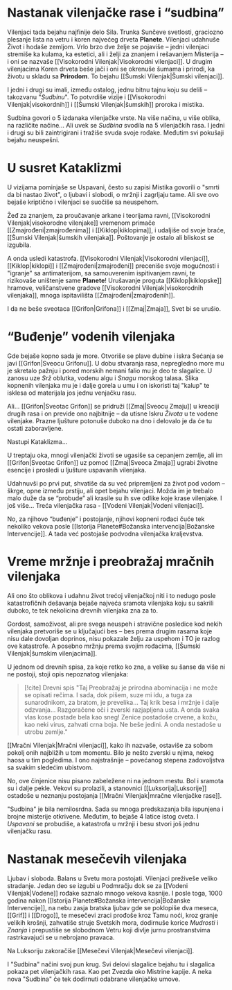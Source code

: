 # Nastanak vilenjačke rase i “sudbina”

Vilenjaci tada bejahu najfinije delo Sila. Trunka Sunčeve svetlosti, graciozno plesanje lista na vetru i koren najvećeg drveta **Planete**. Vilenjaci udahnuše Život i hodaše zemljom. Vrlo brzo dve želje se pojaviše – jedni vilenjaci stremiše ka kulama, ka estetici, ali i želji za znanjem i rešavanjem Misterija – i oni se nazvaše [[Visokorodni Vilenjak|Visokorodni vilenjaci]]. U drugim vilenjacima Koren drveta beše jači i oni se okrenuše šumama i prirodi, ka životu u skladu sa **Prirodom**. To bejahu [[Šumski Vilenjak|Šumski vilenjaci]].

I jedni i drugi su imali, između ostalog, jednu bitnu tajnu koju su delili – takozvanu "*Sudbinu*". To potvrdiše vizije i [[Visokorodni Vilenjak|visokordnih]] i [[Šumski Vilenjak|šumskih]] proroka i mistika.

Sudbina govori o 5 izdanaka vilenjačke vrste. Na više načina, u više oblika, na različite načine... Ali uvek se *Sudbina* svodila na 5 vilenjačkih rasa. I jedni i drugi su bili zaintrigirani i tražiše svuda svoje rođake. Međutim svi pokušaji bejahu neuspešni.

# U susret Kataklizmi

U vizijama pominjaše se Uspavani, često su zapisi Mistika govorili o "smrti da bi nastao život", o ljubavi i slobodi, o mržnji i zagrljaju tame. Ali sve ovo bejaše kriptično i vilenjaci se suočiše sa neuspehom.

Žeđ za znanjem, za proučavanje arkane i teorijama ravni, [[Visokorodni Vilenjak|visokorodne vilenjake]] vremenom primače [[Zmajrođeni|zmajrođenima]] i [[Kiklop|kiklopima]], i udaljiše od svoje braće, [[Šumski Vilenjak|šumskih vilenjaka]]. Poštovanje je ostalo ali bliskost se izgubila.

A onda usledi katastrofa. [[Visokorodni Vilenjak|Visokorodni vilenjaci]], [[Kiklop|kiklopi]] i [[Zmajrođeni|zmajrođeni]] preceniše svoje mogućnosti i "igranje" sa antimaterijom, sa samouverenim ispitivanjem ravni, te rizikovaše uništenje same **Planete**! Urušavanje proguta [[Kiklop|kiklopske]] hramove, veličanstvene gradove [[Visokorodni Vilenjak|visokorodnih vilenjaka]], mnoga ispitavilišta [[Zmajrođeni|zmajrođenih]].

I da ne beše sveotaca [[Grifon|Grifona]] i [[Zmaj|Zmaja]], Svet bi se urušio.

# “Buđenje” vodenih vilenjaka

Gde bejaše kopno sada je more. Otvoriše se plave dubine i iskra Sećanja se javi [[Grifon|Sveocu Grifonu]]. U dobu stvaranja rasa, nepregledno more mu je skretalo pažnju i pored morskih nemani falio mu je deo te slagalice. U zanosu uze *Srž* oblutka, vodenu algu i *Snagu* morskog talasa. Slika kopnenih vilenjaka mu je i dalje gorela u umu i on iskoristi taj "kalup" te isklesa od materijala jos jednu venjačku rasu.

Ali... [[Grifon|Sveotac Grifon]] se pridruži [[Zmaj|Sveocu Zmaju]] u kreaciji drugih rasa i on previde ono najbitnije – da utisne Iskru *Života* u te vodene vilenjake. Prazne ljušture potonuše duboko na dno i delovalo je da će tu ostati zaboravljene.

Nastupi Kataklizma…

U treptaju oka, mnogi vilenjački životi se ugasiše sa cepanjem zemlje, ali im [[Grifon|Sveotac Grifon]] uz pomoć [[Zmaj|Sveoca Zmaja]] ugrabi životne esencije i prosledi u ljušture uspavanih vilenjaka.

Udahnuvši po prvi put, shvatiše da su već pripremljeni za život pod vodom – škrge, opne između prstiju, ali opet bejahu vilenjaci. Možda im je trebalo malo duže da se “probude” ali krasile su ih sve odlike koje krase vilenjake. I još više… Treća vilenjačka rasa - [[Vodeni Vilenjak|Vodeni vilenjaci]].

No, za njihovo “buđenje” i postojanje, njihovi kopneni rođaci čuće tek nekoliko vekova posle [[Istorija Planete#Božanska intervencija|Božanske Intervencije]]. A tada već postojaše podvodna vilenjačka kraljevstva.

# Vreme mržnje i preobražaj mračnih vilenjaka

Ali ono što oblikova i udahnu život trećoj vilenjačkoj niti i to nedugo posle katastrofičnih dešavanja bejaše najveća sramota vilenjaka koju su sakrili duboko, te tek nekolicina drevnih vilenjaka zna za to.

Gordost, samoživost, ali pre svega neuspeh i stravične posledice kod nekih vilenjaka pretvoriše se u ključajući bes – bes prema drugim rasama koje nisu dale dovoljan doprinos, nisu pokazale želju za uspehom i TO je razlog ove katastrofe. A posebno mržnju prema svojim rođacima, [[Šumski Vilenjak|šumskim vilenjacima]].

U jednom od drevnih spisa, za koje retko ko zna, a velike su šanse da više ni ne postoji, stoji opis nepoznatog vilenjaka:

>[!cite] Drevni spis
>"Taj Preobražaj je prirodna abominacija i ne može se opisati rečima. I sada, dok pišem, suze mi idu, a tuga za sunarodnikom, za bratom, je prevelika... Taj krik besa i mržnje i dalje odzvanja... Razgoračene oči i zverski razjapljena usta. A onda svaka vlas kose postade bela kao sneg! Zenice postadoše crvene, a kožu, kao neki virus, zahvati crna boja. Ne beše jedini. A onda nestadoše u utrobu zemlje."

[[Mračni Vilenjak|Mračni vilenjaci]], kako ih nazvaše, ostaviše za sobom pokolj onih najbližih u tom momentu. Bilo je nešto zverski u njima, nekog haosa u tim pogledima. I ono najstrašnije – povećanog stepena zadovoljstva sa svakim sledećim ubistvom.

No, ove činjenice nisu pisano zabeležene ni na jednom mestu. Bol i sramota su i dalje pekle. Vekovi su prolazili, a stanovnici [[Luksorija|Luksorije]] ostadoše u neznanju postojanja [[Mračni Vilenjak|mračne vilenjačke rase]].

"Sudbina" je bila nemilosrdna. Sada su mnoga predskazanja bila ispunjena i brojne misterije otkrivene. Međutim, to bejaše 4 latice istog cveta. I *Uspavani* se probudiše, a katastrofa u mržnji i besu stvori još jednu vilenjačku rasu.

# Nastanak mesečevih vilenjaka

Ljubav i sloboda. Balans u Svetu mora postojati. Vilenjaci preživeše veliko stradanje. Jedan deo se izgubi u Podmračju dok se za [[Vodeni Vilenjak|Vodene]] rođake saznalo mnogo vekova kasnije. I posle toga, 1000 godina nakon [[Istorija Planete#Božanska intervencija|Božanske Intervencije]], na nebu zasja bratska ljubav gde se poklopiše dva meseca, [[Grif]] i [[Drogo]], te mesečevi zraci prođoše kroz Tamu noći, kroz granje velikih krošnji, zahvatiše struje Svetskih mora, dodirnuše korice *Mudrosti* i *Znanja* i prepustiše se slobodnom Vetru koji divlje jurnu prostranstvima rastrkavajući se u nebrojano pravaca.

Na Luksoriju zakoračiše [[Mesečevi Vilenjak|Mesečevi vilenjaci]].

I "Sudbina" načini svoj pun krug. Svi delovi slagalice bejahu tu i slagalica pokaza pet vilenjačkih rasa. Kao pet Zvezda oko Mistrine kapije. A neka nova "Sudbina" će tek dodirnuti odabrane vilenjačke umove.

